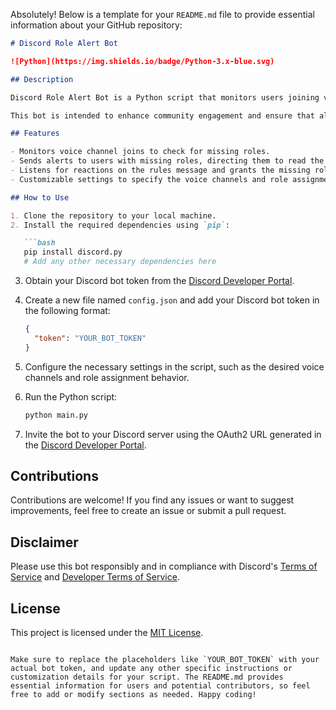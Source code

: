 Absolutely! Below is a template for your `README.md` file to provide essential information about your GitHub repository:

```markdown
# Discord Role Alert Bot

![Python](https://img.shields.io/badge/Python-3.x-blue.svg)

## Description

Discord Role Alert Bot is a Python script that monitors users joining voice channels in a Discord server and alerts them if they are missing a certain role. It provides a seamless way to guide users to read the server rules and automatically grant them the missing role once they react to the rules message.

This bot is intended to enhance community engagement and ensure that all members are aware of the server rules while providing a convenient mechanism to comply with the rules and gain the necessary roles.

## Features

- Monitors voice channel joins to check for missing roles.
- Sends alerts to users with missing roles, directing them to read the server rules.
- Listens for reactions on the rules message and grants the missing role to users who accept the rules.
- Customizable settings to specify the voice channels and role assignment behavior.

## How to Use

1. Clone the repository to your local machine.
2. Install the required dependencies using `pip`:

   ```bash
   pip install discord.py
   # Add any other necessary dependencies here
   ```

3. Obtain your Discord bot token from the [Discord Developer Portal](https://discord.com/developers/applications).
4. Create a new file named `config.json` and add your Discord bot token in the following format:

   ```json
   {
     "token": "YOUR_BOT_TOKEN"
   }
   ```

5. Configure the necessary settings in the script, such as the desired voice channels and role assignment behavior.
6. Run the Python script:

   ```bash
   python main.py
   ```

7. Invite the bot to your Discord server using the OAuth2 URL generated in the [Discord Developer Portal](https://discord.com/developers/applications).

## Contributions

Contributions are welcome! If you find any issues or want to suggest improvements, feel free to create an issue or submit a pull request.

## Disclaimer

Please use this bot responsibly and in compliance with Discord's [Terms of Service](https://discord.com/terms) and [Developer Terms of Service](https://discord.com/developers/docs/legal).

## License

This project is licensed under the [MIT License](LICENSE).

```

Make sure to replace the placeholders like `YOUR_BOT_TOKEN` with your actual bot token, and update any other specific instructions or customization details for your script. The README.md provides essential information for users and potential contributors, so feel free to add or modify sections as needed. Happy coding!
